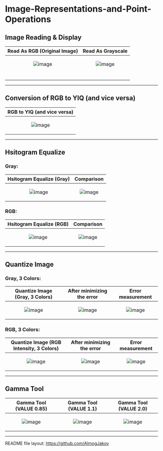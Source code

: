 # Image-Representations-and-Point-Operations

<h2>Image Reading & Display</h2>

| Read As RGB (Original Image) | Read As Grayscale |
| ------------- | ------------- |
| <p align="center">![image](https://user-images.githubusercontent.com/48846533/161700817-db78b710-9058-4865-8479-d9837a56de54.png)</p>  | <p align="center">![image](https://user-images.githubusercontent.com/48846533/161700987-d4122778-cf22-44b4-a707-98c856b06107.png)
</p>  |

-----

<h2>Conversion of RGB to YIQ (and vice versa)</h2>

<div align="center">
  
| RGB to YIQ (and vice versa) |
| ------------- |
| <p align="center">![image](https://user-images.githubusercontent.com/48846533/161701175-10a9795d-0109-4392-a85e-0b86adb64d07.png)  |
  
</div>

-----

<h2>Hsitogram Equalize</h2>

<h3> Gray: </h3>

| Hsitogram Equalize (Gray) | Comparison |
| ------------- | ------------- |
| <p align="center">![image](https://user-images.githubusercontent.com/48846533/161701469-348f9607-6ad2-4dde-aab5-b5d8d4588523.png)  | <p align="center">![image](https://user-images.githubusercontent.com/48846533/161701642-d018704a-d13a-4e8f-a47f-5a231843dfa7.png)</p>  |

<h3> RGB: </h3>

| Hsitogram Equalize (RGB) | Comparison |
| ------------- | ------------- |
| <p align="center">![image](https://user-images.githubusercontent.com/48846533/161701754-377db3ac-4af3-467c-8a36-cadb06e4fb76.png)</p>  | <p align="center">![image](https://user-images.githubusercontent.com/48846533/161701878-accd2ec5-bd9f-410c-9355-cc88ae5ccc23.png)</p>  |

-----

<h2>Quantize Image</h2>

<h3> Gray, 3 Colors: </h3>

| Quantize Image (Gray, 3 Colors) | After minimizing the error | Error measurement |
| ------------- | ------------- | ------------- |
| <p align="center">![image](https://user-images.githubusercontent.com/48846533/161702062-376370c1-85d6-4869-bfc7-aae3a48b4f25.png)  | <p align="center">![image](https://user-images.githubusercontent.com/48846533/161702124-51c8d099-c8d8-451b-9d19-225debd6ad89.png)</p>  | <p align="center">![image](https://user-images.githubusercontent.com/48846533/161702177-2bb43ab5-8f53-4ee2-8a34-78fe85837b61.png)</p>  |

<h3> RGB, 3 Colors: </h3>

| Quantize Image (RGB Intensity, 3 Colors) | After minimizing the error | Error measurement |
| ------------- | ------------- | ------------- |
| <p align="center">![image](https://user-images.githubusercontent.com/48846533/161702350-3e8dca39-f0cd-4529-825a-75c71f5b2ce1.png)</p>  | <p align="center">![image](https://user-images.githubusercontent.com/48846533/161702299-c5dc1ceb-f72f-4c63-ab57-dbaaef0e0cca.png)</p>  | <p align="center">![image](https://user-images.githubusercontent.com/48846533/161702234-47711922-66e0-4312-ae5e-a208c4cf999b.png)</p>  |

-----

<h2>Gamma Tool</h2>

| Gamma Tool (VALUE 0.85) | Gamma Tool (VALUE 1.1) | Gamma Tool (VALUE 2.0) |
| ------------- | ------------- | ------------- |
| <p align="center">![image](https://user-images.githubusercontent.com/48846533/161702506-fc0d8114-5570-4efe-9410-f40a0cf748ec.png)</p>  | <p align="center">![image](https://user-images.githubusercontent.com/48846533/161702554-426d472c-f2f4-4422-8d91-9461b8675b1c.png)</p>  | <p align="center">![image](https://user-images.githubusercontent.com/48846533/161702596-115887d5-ca4d-461c-8c96-37c1aa11e902.png)</p>  |

-----

README file layout: https://github.com/AlmogJakov
